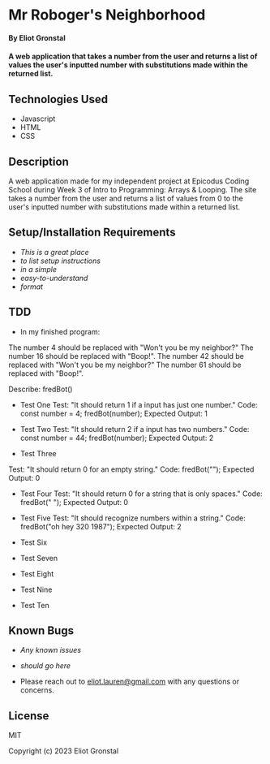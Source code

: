 # Mr Roboger's Neighborhood

#### By Eliot Gronstal

#### A web application that takes a number from the user and returns a list of values the user's inputted number with substitutions made within the returned list.

## Technologies Used

* Javascript
* HTML
* CSS

## Description

A web application made for my independent project at Epicodus Coding School during Week 3 of Intro to Programming: Arrays & Looping. The site takes a number from the user and returns a list of values from 0 to the user's inputted number with substitutions made within a returned list.

## Setup/Installation Requirements

* _This is a great place_
* _to list setup instructions_
* _in a simple_
* _easy-to-understand_
* _format_

## TDD

* In my finished program:

The number 4 should be replaced with "Won't you be my neighbor?"
The number 16 should be replaced with "Boop!".
The number 42 should be replaced with "Won't you be my neighbor?"
The number 61 should be replaced with "Boop!".

Describe: fredBot()

*  Test One
Test: "It should return 1 if a input has just one number."
Code:
const number = 4;
fredBot(number);
Expected Output: 1

*  Test Two
Test: "It should return 2 if a input has two numbers."
Code:
const number = 44;
fredBot(number);
Expected Output: 2

*  Test Three
<!-- Function is the same as Test 2, but I've updated the variables and parameters. -->
Test: "It should return 0 for an empty string."
Code: fredBot("");
Expected Output: 0

*  Test Four
Test: "It should return 0 for a string that is only spaces."
Code: fredBot("            ");
Expected Output: 0

*  Test Five
Test: "It should recognize numbers within a string."
Code: fredBot("oh hey 320 1987");
Expected Output: 2

*  Test Six

*  Test Seven

*  Test Eight

*  Test Nine

*  Test Ten


## Known Bugs

* _Any known issues_
* _should go here_

* Please reach out to eliot.lauren@gmail.com with any questions or concerns.

## License

MIT

Copyright (c) 2023 Eliot Gronstal
